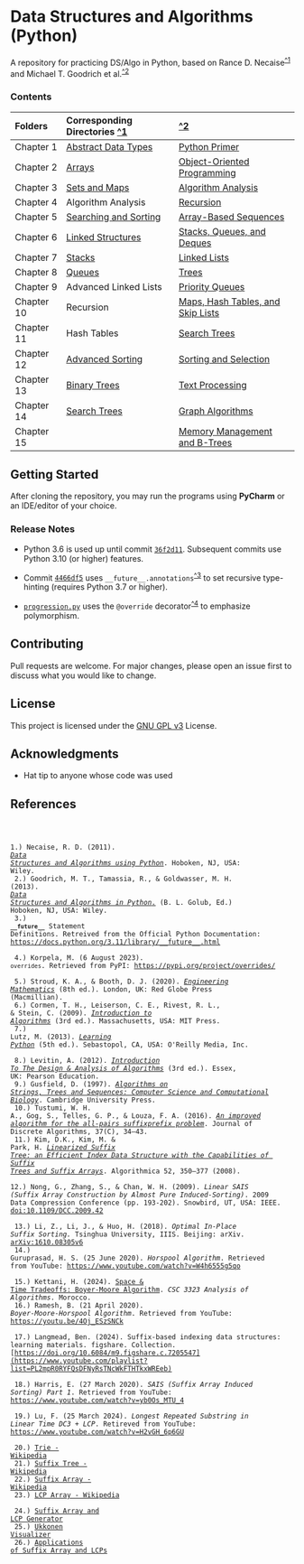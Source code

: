 # Data Structures and Algorithms (Python)

A repository for practicing DS/Algo in Python, based on 
Rance D. Necaise<sup>[^1](#Ran11)</sup> and Michael T. Goodrich et al.<sup>[^2](#Mic13)</sup>   

### Contents

| Folders    | Corresponding Directories            [^1](#Ran11) | [^2](#Mic13)                                            |
|:-----------|:--------------------------------------------------|:--------------------------------------------------------|
| Chapter 1  | [Abstract Data Types](RDNecaise/Chapter1)         | [Python Primer](Goodrich/Chapter1)                      |
| Chapter 2  | [Arrays](RDNecaise/Chapter2)                      | [Object-Oriented Programming](Goodrich/Chapter2)        |
| Chapter 3  | [Sets and Maps](RDNecaise/Chapter3)               | [Algorithm Analysis](Goodrich/Chapter3)                 |
| Chapter 4  | Algorithm Analysis                                | [Recursion](Goodrich/Chapter4)                          |
| Chapter 5  | [Searching and Sorting](RDNecaise/Chapter5)       | [Array-Based Sequences](Goodrich/Chapter5)              |
| Chapter 6  | [Linked Structures](RDNecaise/Chapter6)           | [Stacks, Queues, and Deques](Goodrich/Chapter6)         |
| Chapter 7  | [Stacks](RDNecaise/Chapter7)                      | [Linked Lists](Goodrich/Chapter7)                       |
| Chapter 8  | [Queues](RDNecaise/Chapter8)                      | [Trees](Goodrich/Chapter8)                              |
| Chapter 9  | Advanced Linked Lists                             | [Priority Queues](Goodrich/Chapter9)                    |
| Chapter 10 | Recursion                                         | [Maps, Hash Tables, and Skip Lists](Goodrich/Chapter10) |
| Chapter 11 | Hash Tables                                       | [Search Trees](Goodrich/Chapter11)                      |
| Chapter 12 | [Advanced Sorting](RDNecaise/Chapter12)           | [Sorting and Selection](Goodrich/Chapter12)             |
| Chapter 13 | [Binary Trees](RDNecaise/Chapter13)               | [Text Processing](Goodrich/Chapter13)                   |
| Chapter 14 | [Search Trees](RDNecaise/Chapter14)               | [Graph Algorithms](Goodrich/Chapter14)                  |
| Chapter 15 |                                                   | [Memory Management and B-Trees](Goodrich/Chapter15)     |

## Getting Started

After cloning the repository, you may run the programs using **PyCharm** or an IDE/editor of your choice. 

### Release Notes

- Python 3.6 is used up until commit [`36f2d11`](https://github.com/awwalm/DSAlgoPy/commit/36f2d11). 
Subsequent commits use Python 3.10 (or higher) features.

- Commit [`4466df5`](https://github.com/awwalm/DSAlgoPy/commit/4466df5) uses `__future__.annotations`<sup>[^3](#Ofpy3)</sup> 
to set recursive type-hinting (requires Python 3.7 or higher).

- [`progression.py`](Goodrich/Chapter2/progression.py) uses the `@override` decorator<sup>[^4](#Kor23)</sup> to emphasize polymorphism.

## Contributing

Pull requests are welcome. For major changes, please open an issue first to discuss what you would like to change.

## License

This project is licensed under the [GNU GPL v3](https://choosealicense.com/licenses/gpl-3.0/) License.

## Acknowledgments

* Hat tip to anyone whose code was used

## References

<code>

  1.) Necaise, R. D. (2011). <a id="Ran11" href="https://www.amazon.com/Data-Structures-Algorithms-Using-Python/dp/0470618299">_Data Structures and Algorithms using Python_</a>. Hoboken, NJ, USA: Wiley.<br>
  2.) Goodrich, M. T., Tamassia, R., & Goldwasser, M. H. (2013). <a id="Mic13" href="https://www.wiley.com/en-us/Data+Structures+and+Algorithms+in+Python-p-9781118290279">_Data Structures and Algorithms in Python_.</a> (B. L. Golub, Ed.) Hoboken, NJ, USA: Wiley.<br>
  3.) <span id="Ofpy3">**`__future__`** Statement Definitions. Retreived from the Official Python Documentation: </span> https://docs.python.org/3.11/library/__future__.html <br>
  4.) <span id="Kor23">Korpela, M. (6 August 2023). `overrides`</span>. Retrieved from PyPI: https://pypi.org/project/overrides/ <br>
  5.) Stroud, K. A., & Booth, D. J. (2020). [_Engineering Mathematics_](https://www.amazon.com/Engineering-Mathematics-K-Stroud/dp/1352010275) (8th ed.). London, UK: Red Globe Press (Macmillian). <br>
  6.) Cormen, T. H., Leiserson, C. E., Rivest, R. L., & Stein, C. (2009). [_Introduction to Algorithms_](https://dl.acm.org/doi/10.5555/1614191) (3rd ed.). Massachusetts, USA: MIT Press. <br>
  7.) Lutz, M. (2013). [_Learning Python_](https://www.oreilly.com/library/view/learning-python-5th/9781449355722/) (5th ed.). Sebastopol, CA, USA: O'Reilly Media, Inc. <br>
  8.) Levitin, A. (2012). [_Introduction To The Design & Analysis of Algorithms_](https://www.amazon.com/Introduction-Design-Analysis-Algorithms-3rd/dp/0132316811) (3rd ed.). Essex, UK: Pearson Education. <br>
  9.) Gusfield, D. (1997). [_Algorithms on Strings, Trees and Sequences: Computer Science and Computational Biology_](https://doi.org/10.1017/CBO9780511574931). Cambridge University Press. <br>
  10.) Tustumi, W. H. A., Gog, S., Telles, G. P., & Louza, F. A. (2016). [_An improved algorithm for the all-pairs suffixprefix problem_](https://dx.doi.org/10.1016/j.jda.2016.04.002). Journal of Discrete Algorithms, 37(C), 34–43. <br>
  11.) Kim, D.K., Kim, M. & Park, H. [_Linearized Suffix Tree: an Efficient Index Data Structure with the Capabilities of Suffix Trees and Suffix Arrays_](https://doi.org/10.1007/s00453-007-9061-2). Algorithmica 52, 350–377 (2008). <br>
  12.) Nong, G., Zhang, S., & Chan, W. H. (2009). _Linear SAIS (Suffix Array Construction by Almost Pure Induced-Sorting)_. 2009 Data Compression Conference (pp. 193-202). Snowbird, UT, USA: IEEE. [doi:10.1109/DCC.2009.42](https://ieeexplore.ieee.org/document/4976463) <br>
  13.) Li, Z., Li, J., & Huo, H. (2018). _Optimal In-Place Suffix Sorting._ Tsinghua University, IIIS. Beijing: arXiv. [arXiv:1610.08305v6](https://arxiv.org/abs/1610.08305) <br>
  14.) Guruprasad, H. S. (25 June 2020). _Horspool Algorithm_. Retrieved from YouTube: https://www.youtube.com/watch?v=W4h6555g5qo <br>
  15.) Kettani, H. (2024). [Space & Time Tradeoffs: Boyer-Moore Algorithm](https://www.collegesidekick.com/study-docs/4797428). _CSC 3323 Analysis of Algorithms_. Morocco. <br>
  16.) Ramesh, B. (21 April 2020). _Boyer-Moore-Horspool Algorithm_. Retrieved from YouTube: https://youtu.be/4Oj_ESzSNCk <br>
  17.) Langmead, Ben. (2024). Suffix-based indexing data structures: learning materials. figshare. Collection. [https://doi.org/10.6084/m9.figshare.c.7205547](https://www.youtube.com/playlist?list=PL2mpR0RYFQsDFNyRsTNcWkFTHTkxWREeb) <br>
  18.) Harris, E. (27 March 2020). _SAIS (Suffix Array Induced Sorting) Part 1_. Retrieved from YouTube: https://www.youtube.com/watch?v=yb0Os_MTU_4 <br>
  19.) Lu, F. (25 March 2024). _Longest Repeated Substring in Linear Time DC3 + LCP_. Retireved from YouTube: https://www.youtube.com/watch?v=H2vGH_6p6GU <br>
  20.) [Trie - Wikipedia](https://en.wikipedia.org/wiki/Trie) <br>
  21.) [Suffix Tree - Wikipedia](https://en.wikipedia.org/wiki/Suffix_tree) <br>
  22.) [Suffix Array - Wikipedia](https://en.wikipedia.org/wiki/Suffix_array) <br>
  23.) [LCP Array - Wikipedia](https://en.wikipedia.org/wiki/LCP_array) <br>
  24.) [Suffix Array and LCP Generator](https://visualgo.net/en/suffixarray) <br>
  25.) [Ukkonen Visualizer](http://brenden.github.io/ukkonen-animation/) <br>
  26.) [Applications of Suffix Array and LCPs](https://mediathek.hhu.de/watch/b4d092e2-06ba-4786-abe4-7ffc614b2244#) <br>

</code>

